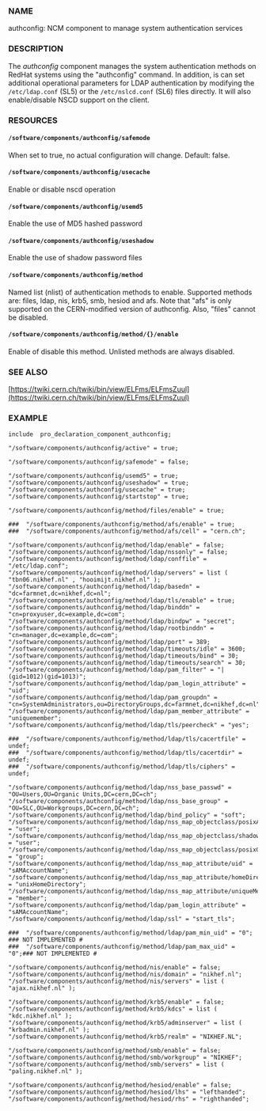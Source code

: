### NAME

authconfig: NCM component to manage system authentication services

### DESCRIPTION

The _authconfig_ component manages the system authentication methods
on RedHat systems using the "authconfig" command.  In addition, is can
set additional operational parameters for LDAP authentication by
modifying the `/etc/ldap.conf` (SL5) or the `/etc/nslcd.conf` (SL6) files
directly.  It will also enable/disable NSCD support on the client.

### RESOURCES

#### `/software/components/authconfig/safemode`

When set to true, no actual configuration will change.
Default: false.

#### `/software/components/authconfig/usecache`

Enable or disable nscd operation

#### `/software/components/authconfig/usemd5`

Enable the use of MD5 hashed password

#### `/software/components/authconfig/useshadow`

Enable the use of shadow password files

#### `/software/components/authconfig/method`

Named list (nlist) of authentication methods to enable. Supported
methods are: files, ldap, nis, krb5, smb, hesiod and afs.
Note that "afs" is only supported on the CERN-modified version of
authconfig. Also, "files" cannot be disabled.

#### `/software/components/authconfig/method/{}/enable`

Enable of disable this method. Unlisted methods are
always disabled.

### SEE ALSO

[https://twiki.cern.ch/twiki/bin/view/ELFms/ELFmsZuul](https://twiki.cern.ch/twiki/bin/view/ELFms/ELFmsZuul)

### EXAMPLE

    include  pro_declaration_component_authconfig;

    "/software/components/authconfig/active" = true;

    "/software/components/authconfig/safemode" = false;

    "/software/components/authconfig/usemd5" = true;
    "/software/components/authconfig/useshadow" = true;
    "/software/components/authconfig/usecache" = true;
    "/software/components/authconfig/startstop" = true;

    "/software/components/authconfig/method/files/enable" = true;

    ###  "/software/components/authconfig/method/afs/enable" = true;
    ###  "/software/components/authconfig/method/afs/cell" = "cern.ch";

    "/software/components/authconfig/method/ldap/enable" = false;
    "/software/components/authconfig/method/ldap/nssonly" = false;
    "/software/components/authconfig/method/ldap/conffile" = "/etc/ldap.conf";
    "/software/components/authconfig/method/ldap/servers" = list ( "tbn06.nikhef.nl" , "hooimijt.nikhef.nl" );
    "/software/components/authconfig/method/ldap/basedn" = "dc=farmnet,dc=nikhef,dc=nl";
    "/software/components/authconfig/method/ldap/tls/enable" = true;
    "/software/components/authconfig/method/ldap/binddn" = "cn=proxyuser,dc=example,dc=com";
    "/software/components/authconfig/method/ldap/bindpw" = "secret";
    "/software/components/authconfig/method/ldap/rootbinddn" = "cn=manager,dc=example,dc=com";
    "/software/components/authconfig/method/ldap/port" = 389;
    "/software/components/authconfig/method/ldap/timeouts/idle" = 3600;
    "/software/components/authconfig/method/ldap/timeouts/bind" = 30;
    "/software/components/authconfig/method/ldap/timeouts/search" = 30;
    "/software/components/authconfig/method/ldap/pam_filter" = "|(gid=1012)(gid=1013)";
    "/software/components/authconfig/method/ldap/pam_login_attribute" = "uid";
    "/software/components/authconfig/method/ldap/pam_groupdn" = "cn=SystemAdministrators,ou=DirectoryGroups,dc=farmnet,dc=nikhef,dc=nl";
    "/software/components/authconfig/method/ldap/pam_member_attribute" = "uniquemember";
    "/software/components/authconfig/method/ldap/tls/peercheck" = "yes";

    ###  "/software/components/authconfig/method/ldap/tls/cacertfile" = undef;
    ###  "/software/components/authconfig/method/ldap/tls/cacertdir" = undef;
    ###  "/software/components/authconfig/method/ldap/tls/ciphers" = undef;

    "/software/components/authconfig/method/ldap/nss_base_passwd" = "OU=Users,OU=Organic Units,DC=cern,DC=ch";
    "/software/components/authconfig/method/ldap/nss_base_group" = "OU=SLC,OU=Workgroups,DC=cern,DC=ch";
    "/software/components/authconfig/method/ldap/bind_policy" = "soft";
    "/software/components/authconfig/method/ldap/nss_map_objectclass/posixAccount" = "user";
    "/software/components/authconfig/method/ldap/nss_map_objectclass/shadowAccount" = "user";
    "/software/components/authconfig/method/ldap/nss_map_objectclass/posixGroup" = "group";
    "/software/components/authconfig/method/ldap/nss_map_attribute/uid" = "sAMAccountName";
    "/software/components/authconfig/method/ldap/nss_map_attribute/homeDirectory" = "unixHomeDirectory";
    "/software/components/authconfig/method/ldap/nss_map_attribute/uniqueMember" = "member";
    "/software/components/authconfig/method/ldap/pam_login_attribute" = "sAMAccountName";
    "/software/components/authconfig/method/ldap/ssl" = "start_tls";

    ###  "/software/components/authconfig/method/ldap/pam_min_uid" = "0"; ### NOT IMPLEMENTED #
    ###  "/software/components/authconfig/method/ldap/pam_max_uid" = "0";### NOT IMPLEMENTED #

    "/software/components/authconfig/method/nis/enable" = false;
    "/software/components/authconfig/method/nis/domain" = "nikhef.nl";
    "/software/components/authconfig/method/nis/servers" = list ( "ajax.nikhef.nl" );

    "/software/components/authconfig/method/krb5/enable" = false;
    "/software/components/authconfig/method/krb5/kdcs" = list ( "kdc.nikhef.nl" );
    "/software/components/authconfig/method/krb5/adminserver" = list ( "krbadmin.nikhef.nl" );
    "/software/components/authconfig/method/krb5/realm" = "NIKHEF.NL";

    "/software/components/authconfig/method/smb/enable" = false;
    "/software/components/authconfig/method/smb/workgroup" = "NIKHEF";
    "/software/components/authconfig/method/smb/servers" = list ( "paling.nikhef.nl" );

    "/software/components/authconfig/method/hesiod/enable" = false;
    "/software/components/authconfig/method/hesiod/lhs" = "lefthanded";
    "/software/components/authconfig/method/hesiod/rhs" = "righthanded";
